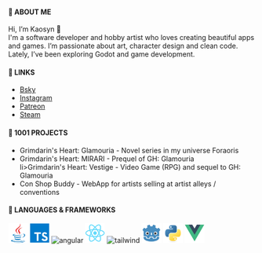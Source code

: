 <div align="left"> 
<h4>👾 ABOUT ME</h4>
  <p>
  Hi, I’m Kaosyn 👋 <br>
I'm a software developer and hobby artist who loves creating beautiful apps and games. I’m passionate about art, character design and clean code. Lately, I’ve been exploring Godot and game development.
</p>

<h4>👾 LINKS </h4>
<ul>
   <li><a href="https://bsky.app/profile/kaosyn.bsky.social" target="blank"> Bsky </a></li>
  <li><a href="https://instagram.com/kaosyn" target="blank"> Instagram </a></li>
  <li><a href="https://patreon.com/Kaosyn" target="blank"> Patreon </a></li>
  <li><a href="https://steamcommunity.com/id/Khaosyn" target="blank"> Steam </a></li> 
</ul>

<h4>👾 1001 PROJECTS </h4>
<ul>
  <li>Grimdarin's Heart: Glamouria - Novel series in my universe Foraoris</li>
  <li>Grimdarin's Heart: MIRARI - Prequel of GH: Glamouria</li>
  li>Grimdarin's Heart: Vestige - Video Game (RPG) and sequel to GH: Glamouria</li>
  <li>Con Shop Buddy - WebApp for artists selling at artist alleys / conventions</li> 
</ul>

<h4>👾 LANGUAGES & FRAMEWORKS </h4>
<p>
  <img src="https://raw.githubusercontent.com/devicons/devicon/master/icons/java/java-original.svg" alt="java" width="40" height="40"/> 
  <img src="https://raw.githubusercontent.com/devicons/devicon/master/icons/typescript/typescript-original.svg" alt="typescript" width="40" height="40"/>
  <img src="https://angular.io/assets/images/logos/angular/angular.svg" alt="angular" width="40" height="40"/>
  <img src="https://raw.githubusercontent.com/devicons/devicon/master/icons/react/react-original.svg" alt="react" width="40" height="40"/>
  <img src="https://upload.wikimedia.org/wikipedia/commons/d/d5/Tailwind_CSS_Logo.svg" alt="tailwind" width="40" height="40"/>
  <img src="https://github.com/godotengine/godot/blob/master/icon.svg" alt="godot" width="40" height="40"/>    
  <img src="https://raw.githubusercontent.com/devicons/devicon/master/icons/python/python-original.svg" alt="python" width="40" height="40"/>    
  <img src="https://raw.githubusercontent.com/devicons/devicon/master/icons/vuejs/vuejs-original.svg" alt="python" width="40" height="40"/>
</p>
</div>


